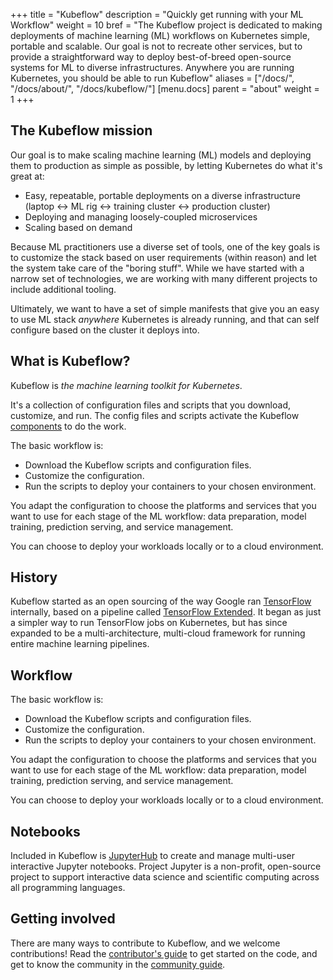 +++
title = "Kubeflow"
description = "Quickly get running with your ML Workflow"
weight = 10
bref = "The Kubeflow project is dedicated to making deployments of machine learning (ML) workflows on Kubernetes simple, portable and scalable. Our goal is not to recreate other services, but to provide a straightforward way to deploy best-of-breed open-source systems for ML to diverse infrastructures. Anywhere you are running Kubernetes, you should be able to run Kubeflow"
aliases = ["/docs/", "/docs/about/", "/docs/kubeflow/"]
[menu.docs]
  parent = "about"
  weight = 1
+++

## The Kubeflow mission

Our goal is to make scaling machine learning (ML) models and deploying them to
production as simple as possible, by letting Kubernetes do what it's great at:

  * Easy, repeatable, portable deployments on a diverse infrastructure (laptop
    <-> ML rig <-> training cluster <-> production cluster)
  * Deploying and managing loosely-coupled microservices
  * Scaling based on demand

Because ML practitioners use a diverse set of tools, one of the key goals is to
customize the stack based on user requirements (within reason) and let the
system take care of the "boring stuff". While we have started with a narrow set
of technologies, we are working with many different projects to include 
additional tooling.

Ultimately, we want to have a set of simple manifests that give you an easy to 
use ML stack _anywhere_ Kubernetes is already running, and that can self 
configure based on the cluster it deploys into.

## What is Kubeflow?

Kubeflow is *the machine learning toolkit for Kubernetes*. 

It's a collection of configuration files and scripts that you download,
customize, and run. The config files and scripts activate the Kubeflow
[components](/docs/guides/components/components) to do the work.

The basic workflow is:

* Download the Kubeflow scripts and configuration files.
* Customize the configuration.
* Run the scripts to deploy your containers to your chosen environment.

You adapt the configuration to choose the platforms and services that you want
to use for each stage of the ML workflow: data preparation, model training,
prediction serving, and service management.

You can choose to deploy your workloads locally or to a cloud environment.

## History

Kubeflow started as an open sourcing of the way Google ran [TensorFlow](https://www.tensorflow.org/) internally, based on a pipeline called [TensorFlow Extended](https://www.tensorflow.org/tfx/). It began as just a simpler way to run TensorFlow jobs on Kubernetes, but has since expanded to be a multi-architecture, multi-cloud framework for running entire machine learning pipelines.

## Workflow 

The basic workflow is:

* Download the Kubeflow scripts and configuration files.
* Customize the configuration.
* Run the scripts to deploy your containers to your chosen environment.

You adapt the configuration to choose the platforms and services that you want
to use for each stage of the ML workflow: data preparation, model training, 
prediction serving, and service management.

You can choose to deploy your workloads locally or to a cloud environment.

## Notebooks
Included in Kubeflow is [JupyterHub](https://jupyterhub.readthedocs.io/en/stable/) to create and manage multi-user interactive Jupyter notebooks. Project Jupyter is a non-profit, open-source project to support interactive data science and scientific computing across all programming languages.

## Getting involved

There are many ways to contribute to Kubeflow, and we welcome contributions! 
Read the [contributor's guide](/docs/about/contributing) to get started on the 
code, and get to know the community in the 
[community guide](/docs/about/community).

